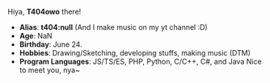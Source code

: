 Hiya, 
**T404owo** there!
- **Alias**: **t404:null** (And I make music on my yt channel :D)
- **Age**: NaN
- **Birthday**: June 24.
- **Hobbies**: Drawing/Sketching, developing stuffs, making music (DTM)
- **Program Languages**: JS/TS/ES, PHP, Python, C/C++, C#, and Java
Nice to meet you, nya~
